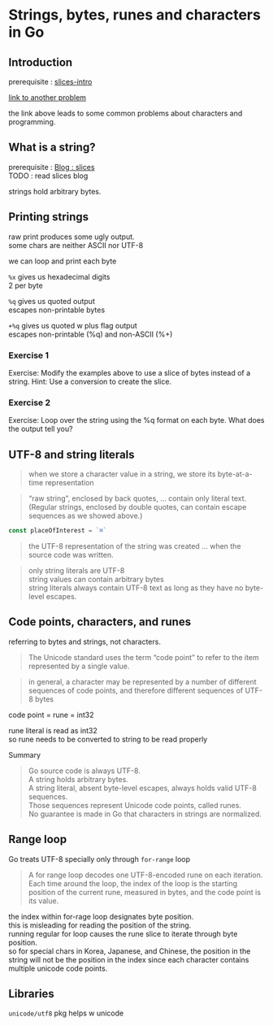 # Strings, bytes, runes and characters in Go

## Introduction
prerequisite : [slices-intro](../slices-intro)  

[link to another problem](https://www.joelonsoftware.com/2003/10/08/the-absolute-minimum-every-software-developer-absolutely-positively-must-know-about-unicode-and-character-sets-no-excuses/)

the link above leads to some common problems about characters and programming.  

## What is a string?
prerequisite : [Blog : slices]()  
TODO : read slices blog  

strings hold arbitrary bytes.  

## Printing strings
raw print produces some ugly output.  
some chars are neither ASCII nor UTF-8  

we can loop and print each byte  

`%x` gives us hexadecimal digits  
2 per byte  

`%q` gives us quoted output  
escapes non-printable bytes

`+%q` gives us quoted w plus flag output  
escapes non-printable (%q) and non-ASCII (%+)  

### Exercise 1
Exercise: Modify the examples above to use a slice of bytes instead of a string. Hint: Use a conversion to create the slice.

### Exercise 2
Exercise: Loop over the string using the %q format on each byte. What does the output tell you?

## UTF-8 and string literals
> when we store a character value in a string, we store its byte-at-a-time representation  

> “raw string”, enclosed by back quotes, ... contain only literal text.  
> (Regular strings, enclosed by double quotes, can contain escape sequences as we showed above.)

```go
const placeOfInterest = `⌘`
```

> the UTF-8 representation of the string was created ... when the source code was written.  

> only string literals are UTF-8  
> string values can contain arbitrary bytes  
> string literals always contain UTF-8 text as long as they have no byte-level escapes.  

## Code points, characters, and runes

referring to bytes and strings, not characters.  

> The Unicode standard uses the term “code point” to refer to the item represented by a single value.  

> in general, a character may be represented by a number of different sequences of code points, 
> and therefore different sequences of UTF-8 bytes  

code point = rune = int32  

rune literal is read as int32  
so rune needs to be converted to string to be read properly  

Summary
> Go source code is always UTF-8.  
> A string holds arbitrary bytes.  
> A string literal, absent byte-level escapes, always holds valid UTF-8 sequences.  
> Those sequences represent Unicode code points, called runes.  
> No guarantee is made in Go that characters in strings are normalized.  

## Range loop
Go treats UTF-8 specially only through `for-range` loop  

> A for range loop decodes one UTF-8-encoded rune on each iteration. 
> Each time around the loop, 
> the index of the loop is the starting position of the current rune, measured in bytes, 
> and the code point is its value.

the index within for-rage loop designates byte position.  
this is misleading for reading the position of the string.  
running regular for loop causes the rune slice to iterate through byte position.  
so for special chars in Korea, Japanese, and Chinese, 
the position in the string will not be the position in the index since each character contains multiple unicode code points.

## Libraries
`unicode/utf8` pkg helps w unicode  
